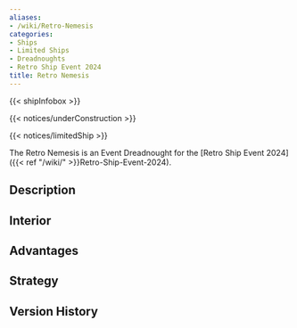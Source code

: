 ```yaml
---
aliases:
- /wiki/Retro-Nemesis
categories:
- Ships
- Limited Ships
- Dreadnoughts
- Retro Ship Event 2024
title: Retro Nemesis
---  
```


{{< shipInfobox >}}   

{{< notices/underConstruction >}}   

{{< notices/limitedShip >}} 

The Retro Nemesis is an Event Dreadnought for the [Retro Ship Event 2024]({{< ref "/wiki/" >}}Retro-Ship-Event-2024). 

## Description

## Interior

## Advantages

## Strategy

## Version History